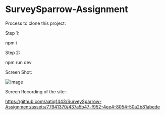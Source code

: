 # SurveySparrow-Assignment

Process to clone this project:

Step 1: 


npm i

Step 2:

npm run dev


Screen Shot:

![image](https://github.com/aatiq1443/SurveySparrow-Assignment/assets/77941370/93d90444-ef81-40e6-8394-c904e4e3dba8)




Screen Recording of the site:-

https://github.com/aatiq1443/SurveySparrow-Assignment/assets/77941370/437a5b47-f952-4ee4-8054-50a2b81abede

